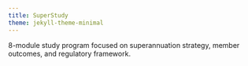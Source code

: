 ```yaml
---
title: SuperStudy
theme: jekyll-theme-minimal
---
```


8-module study program focused on superannuation strategy, member outcomes, and regulatory framework.
